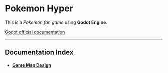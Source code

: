 # Pokemon Hyper
This is a *Pokemon fan game* using **Godot Engine**. 

[Godot official documentation](https://docs.godotengine.org/en/stable/)

---

## Documentation Index
- #### [Game Map Design](docs/game_map_design.md)